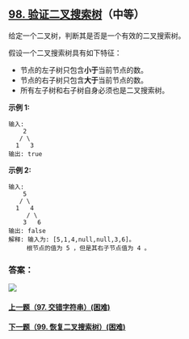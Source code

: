 ## [98. 验证二叉搜索树](https://leetcode-cn.com/problems/validate-binary-search-tree/)（中等）

给定一个二叉树，判断其是否是一个有效的二叉搜索树。

假设一个二叉搜索树具有如下特征：

- 节点的左子树只包含**小于**当前节点的数。
- 节点的右子树只包含**大于**当前节点的数。
- 所有左子树和右子树自身必须也是二叉搜索树。

**示例 1:**

```
输入:
    2
   / \
  1   3
输出: true
```

**示例 2:**

```
输入:
    5
   / \
  1   4
     / \
    3   6
输出: false
解释: 输入为: [5,1,4,null,null,3,6]。
     根节点的值为 5 ，但是其右子节点值为 4 。
```



### 答案：



![](https://img-blog.csdnimg.cn/20200807155236311.png)

#### [上一题（97. 交错字符串）(困难)](https://github.com/sdwwld/leetCode/blob/master/src/main/java/com/wld/java/leetcode/leetCode0097.md)

#### [下一题（99. 恢复二叉搜索树）(困难)](https://github.com/sdwwld/leetCode/blob/master/src/main/java/com/wld/java/leetcode/leetCode0099.md)
